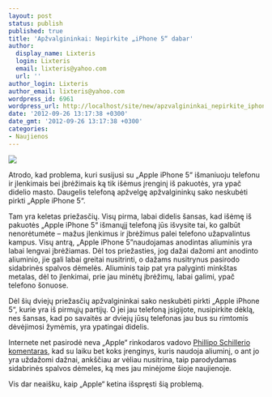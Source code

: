 ```yaml
---
layout: post
status: publish
published: true
title: 'Apžvalgininkai: Nepirkite „iPhone 5“ dabar'
author:
  display_name: Lixteris
  login: Lixteris
  email: lixteris@yahoo.com
  url: ''
author_login: Lixteris
author_email: lixteris@yahoo.com
wordpress_id: 6961
wordpress_url: http://localhost/site/new/apzvalgininkai_nepirkite_iphone_5_dabar/
date: '2012-09-26 13:17:38 +0300'
date_gmt: '2012-09-26 13:17:38 +0300'
categories:
- Naujienos
---
```

<p><div class="imgright"><img src="http://technews.lt/upload/iphone5-front-back.jpg"  /></div></p>
<p>
	Atrodo, kad problema, kuri susijusi su &bdquo;Apple iPhone 5&ldquo; i&scaron;maniuoju telefonu ir įlenkimais bei įbrėžimais ką tik i&scaron;ėmus įrenginį i&scaron; pakuotės, yra ypač didelio masto. Daugelis telefoną apžvelgę apžvalgininkų sako neskubėti pirkti &bdquo;Apple iPhone 5&ldquo;.</p>
<p>
	Tam yra keletas priežasčių. Visų pirma, labai didelis &scaron;ansas, kad i&scaron;ėmę i&scaron; pakuotės &bdquo;Apple iPhone 5&ldquo; i&scaron;manųjį telefoną jūs i&scaron;vysite tai, ko galbūt nenorėtumėte &ndash; mažus įlenkimus ir įbrėžimus palei telefono užapvalintus kampus. Visų antrą, &bdquo;Apple iPhone 5&rdquo;naudojamas anodintas aliuminis yra labai lengvai įbrėžiamas. Dėl tos priežasties, jog dažai dažomi ant anodinto aliuminio, jie gali labai greitai nusitrinti, o dažams nusitrynus pasirodo sidabrinės spalvos dėmelės. Aliuminis taip pat yra palyginti mink&scaron;tas metalas, dėl to įlenkimai, prie jau minėtų įbrėžimų, labai galimi, ypač telefono &scaron;onuose.</p>
<p>
	Dėl &scaron;ių dviejų priežasčių apžvalgininkai sako neskubėti pirkti &bdquo;Apple iPhone 5&ldquo;, kurie yra i&scaron; pirmųjų partijų. O jei jau telefoną įsigijote, nusipirkite dėklą, nes &scaron;ansas, kad po savaitės ar dviejų jūsų telefonas jau bus su rimtomis dėvėjimosi žymėmis, yra ypatingai didelis.</p>
<p>
	Internete net pasirodė neva &bdquo;Apple&ldquo; rinkodaros vadovo <a class="ns" href="http://blog.gsmarena.com/apple-head-of-marketing-comments-the-iphone-5-scratches/">Phillipo Schillerio komentaras</a>, kad su laiku bet koks įrenginys, kuris naudoja aliuminį, o ant jo yra uždažomi dažnai, ank&scaron;čiau ar vėliau nusitrina, taip parodydamas sidabrinės spalvos dėmeles, ką mes jau minėjome &scaron;ioje naujienoje.</p>
<p>
	Vis dar neai&scaron;ku, kaip &bdquo;Apple&ldquo; ketina i&scaron;spręsti &scaron;ią problemą.</p>
